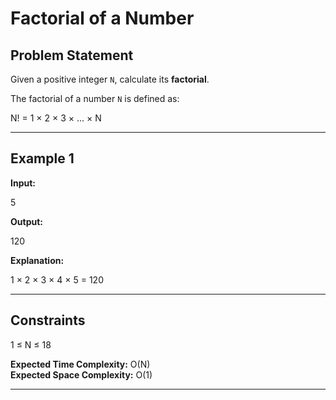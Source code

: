 # Factorial of a Number

## Problem Statement
Given a positive integer `N`, calculate its **factorial**.

The factorial of a number `N` is defined as:

N! = 1 × 2 × 3 × ... × N


---

## Example 1
**Input:**

5

**Output:**

120

**Explanation:**

1 × 2 × 3 × 4 × 5 = 120


---

## Constraints

1 ≤ N ≤ 18

**Expected Time Complexity:** O(N)  
**Expected Space Complexity:** O(1)

---
